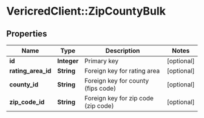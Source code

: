 # VericredClient::ZipCountyBulk

## Properties
Name | Type | Description | Notes
------------ | ------------- | ------------- | -------------
**id** | **Integer** | Primary key | [optional] 
**rating_area_id** | **String** | Foreign key for rating area | [optional] 
**county_id** | **String** | Foreign key for county (fips code) | [optional] 
**zip_code_id** | **String** | Foreign key for zip code (zip code) | [optional] 


